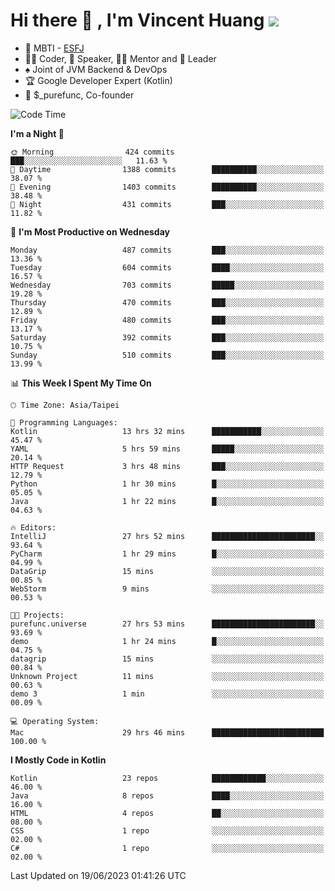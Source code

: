 # Hi there 👋 , I'm Vincent Huang ![](https://komarev.com/ghpvc/?username=Jian-Min-Huang)
- 👀 MBTI - [ESFJ](https://www.16personalities.com/esfj-personality)
- 👨‍💻 Coder, 🎤 Speaker, 👨‍🏫 Mentor and 🚀 Leader
- ♠️ Joint of JVM Backend & DevOps
- 🏆 Google Developer Expert (Kotlin)
- 💼 $_purefunc, Co-founder

<!--START_SECTION:waka-->
![Code Time](http://img.shields.io/badge/Code%20Time-2%2C182%20hrs%2032%20mins-blue)

**I'm a Night 🦉** 

```text
🌞 Morning                424 commits         ███░░░░░░░░░░░░░░░░░░░░░░   11.63 % 
🌆 Daytime                1388 commits        ██████████░░░░░░░░░░░░░░░   38.07 % 
🌃 Evening                1403 commits        ██████████░░░░░░░░░░░░░░░   38.48 % 
🌙 Night                  431 commits         ███░░░░░░░░░░░░░░░░░░░░░░   11.82 % 
```
📅 **I'm Most Productive on Wednesday** 

```text
Monday                   487 commits         ███░░░░░░░░░░░░░░░░░░░░░░   13.36 % 
Tuesday                  604 commits         ████░░░░░░░░░░░░░░░░░░░░░   16.57 % 
Wednesday                703 commits         █████░░░░░░░░░░░░░░░░░░░░   19.28 % 
Thursday                 470 commits         ███░░░░░░░░░░░░░░░░░░░░░░   12.89 % 
Friday                   480 commits         ███░░░░░░░░░░░░░░░░░░░░░░   13.17 % 
Saturday                 392 commits         ███░░░░░░░░░░░░░░░░░░░░░░   10.75 % 
Sunday                   510 commits         ███░░░░░░░░░░░░░░░░░░░░░░   13.99 % 
```


📊 **This Week I Spent My Time On** 

```text
🕑︎ Time Zone: Asia/Taipei

💬 Programming Languages: 
Kotlin                   13 hrs 32 mins      ███████████░░░░░░░░░░░░░░   45.47 % 
YAML                     5 hrs 59 mins       █████░░░░░░░░░░░░░░░░░░░░   20.14 % 
HTTP Request             3 hrs 48 mins       ███░░░░░░░░░░░░░░░░░░░░░░   12.79 % 
Python                   1 hr 30 mins        █░░░░░░░░░░░░░░░░░░░░░░░░   05.05 % 
Java                     1 hr 22 mins        █░░░░░░░░░░░░░░░░░░░░░░░░   04.63 % 

🔥 Editors: 
IntelliJ                 27 hrs 52 mins      ███████████████████████░░   93.64 % 
PyCharm                  1 hr 29 mins        █░░░░░░░░░░░░░░░░░░░░░░░░   04.99 % 
DataGrip                 15 mins             ░░░░░░░░░░░░░░░░░░░░░░░░░   00.85 % 
WebStorm                 9 mins              ░░░░░░░░░░░░░░░░░░░░░░░░░   00.53 % 

🐱‍💻 Projects: 
purefunc.universe        27 hrs 53 mins      ███████████████████████░░   93.69 % 
demo                     1 hr 24 mins        █░░░░░░░░░░░░░░░░░░░░░░░░   04.75 % 
datagrip                 15 mins             ░░░░░░░░░░░░░░░░░░░░░░░░░   00.84 % 
Unknown Project          11 mins             ░░░░░░░░░░░░░░░░░░░░░░░░░   00.63 % 
demo 3                   1 min               ░░░░░░░░░░░░░░░░░░░░░░░░░   00.09 % 

💻 Operating System: 
Mac                      29 hrs 46 mins      █████████████████████████   100.00 % 
```

**I Mostly Code in Kotlin** 

```text
Kotlin                   23 repos            ████████████░░░░░░░░░░░░░   46.00 % 
Java                     8 repos             ████░░░░░░░░░░░░░░░░░░░░░   16.00 % 
HTML                     4 repos             ██░░░░░░░░░░░░░░░░░░░░░░░   08.00 % 
CSS                      1 repo              ░░░░░░░░░░░░░░░░░░░░░░░░░   02.00 % 
C#                       1 repo              ░░░░░░░░░░░░░░░░░░░░░░░░░   02.00 % 
```




 Last Updated on 19/06/2023 01:41:26 UTC
<!--END_SECTION:waka-->
